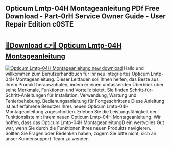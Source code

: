 ## Opticum Lmtp-04H Montageanleitung PDf Free Download - Part-0rH Service Owner Guide - User Repair Edition c0STE

# <h2><a href="http://df6gn4.blite.top/?on=Opticum+Lmtp-04H+Montageanleitung">🔗Download 👉🔴 Opticum Lmtp-04H Montageanleitung</a></h2>

[![Opticum Lmtp-04H Montageanleitung new download](https://i.imgur.com/lujVjoI.png)](http://df6gn4.blite.top/?on=Opticum+Lmtp-04H+Montageanleitung)
Hallo und willkommen zum Benutzerhandbuch für Ihr neu integriertes Opticum Lmtp-04H Montageanleitung. Dieser Leitfaden soll Ihnen helfen, das Beste aus Ihrem Produkt herauszuholen, indem er einen umfassenden Überblick über seine Merkmale, Funktionen und Vorteile bietet. Sie finden Schritt-für-Schritt-Anleitungen für Installation, Verwendung, Wartung und Fehlerbehebung. Bedienungsanleitung für Fortgeschrittene Diese Anleitung ist auf erfahrene Benutzer Ihres neuen Opticum Lmtp-04H Montageanleitung zugeschnitten. Erleben Sie die Leistungsfähigkeit der Funktionsliste mit Ihrem neuen Opticum Lmtp-04H Montageanleitung. Wir hoffen, dass das Opticum Lmtp-04H MontageanleitungD ein wertvolles Gut war, wenn Sie durch die Funktionen Ihres neuen Produkts navigieren. Sollten Sie Fragen oder Bedenken haben, zögern Sie bitte nicht, sich an unser Kundensupport-Team zu wenden.
